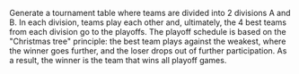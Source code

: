 Generate a tournament table where teams are divided into 2 divisions A and B.
In each division, teams play each other and, ultimately, the 4 best teams from each division go to the playoffs.
The playoff schedule is based on the "Christmas tree" principle: the best team plays against the weakest, where the winner goes further, and the loser drops out of further participation.
As a result, the winner is the team that wins all playoff games.